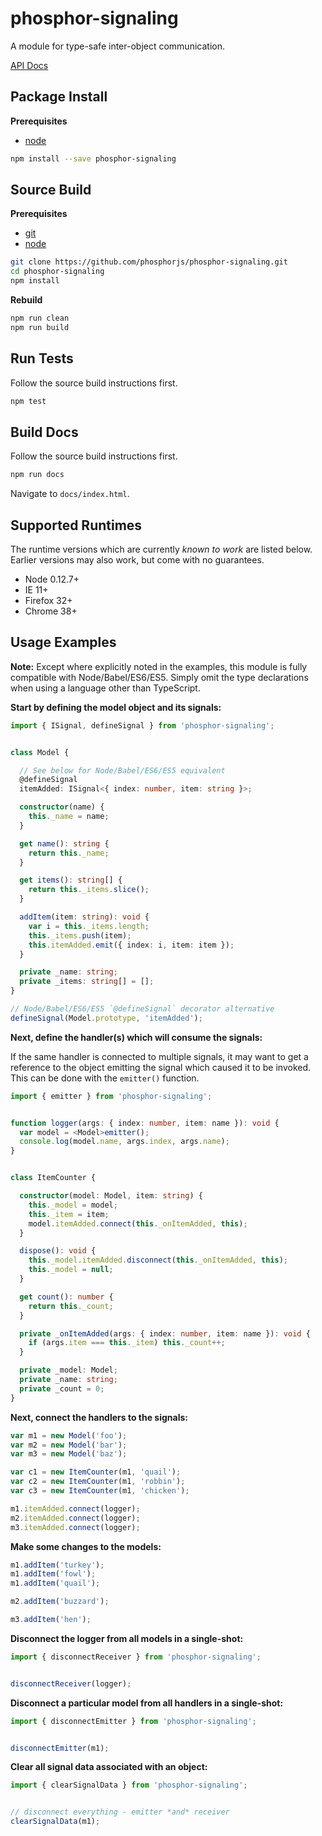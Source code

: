 phosphor-signaling
==================

A module for type-safe inter-object communication.

[API Docs](http://phosphorjs.github.io/phosphor-signaling/api/)


Package Install
---------------

**Prerequisites**
- [node](http://nodejs.org/)

```bash
npm install --save phosphor-signaling
```


Source Build
------------

**Prerequisites**
- [git](http://git-scm.com/)
- [node](http://nodejs.org/)

```bash
git clone https://github.com/phosphorjs/phosphor-signaling.git
cd phosphor-signaling
npm install
```

**Rebuild**
```bash
npm run clean
npm run build
```


Run Tests
---------

Follow the source build instructions first.

```bash
npm test
```


Build Docs
----------

Follow the source build instructions first.

```bash
npm run docs
```

Navigate to `docs/index.html`.


Supported Runtimes
------------------

The runtime versions which are currently *known to work* are listed below.
Earlier versions may also work, but come with no guarantees.

- Node 0.12.7+
- IE 11+
- Firefox 32+
- Chrome 38+


Usage Examples
--------------

**Note:** Except where explicitly noted in the examples, this module is fully
compatible with Node/Babel/ES6/ES5. Simply omit the type declarations when
using a language other than TypeScript.

**Start by defining the model object and its signals:**

```typescript
import { ISignal, defineSignal } from 'phosphor-signaling';


class Model {

  // See below for Node/Babel/ES6/ES5 equivalent
  @defineSignal
  itemAdded: ISignal<{ index: number, item: string }>;

  constructor(name) {
    this._name = name;
  }

  get name(): string {
    return this._name;
  }

  get items(): string[] {
    return this._items.slice();
  }

  addItem(item: string): void {
    var i = this._items.length;
    this._items.push(item);
    this.itemAdded.emit({ index: i, item: item });
  }

  private _name: string;
  private _items: string[] = [];
}

// Node/Babel/ES6/ES5 `@defineSignal` decorator alternative
defineSignal(Model.prototype, 'itemAdded');
```

**Next, define the handler(s) which will consume the signals:**

If the same handler is connected to multiple signals, it may want to get a
reference to the object emitting the signal which caused it to be invoked.
This can be done with the `emitter()` function.

```typescript
import { emitter } from 'phosphor-signaling';


function logger(args: { index: number, item: name }): void {
  var model = <Model>emitter();
  console.log(model.name, args.index, args.name);
}


class ItemCounter {

  constructor(model: Model, item: string) {
    this._model = model;
    this._item = item;
    model.itemAdded.connect(this._onItemAdded, this);
  }

  dispose(): void {
    this._model.itemAdded.disconnect(this._onItemAdded, this);
    this._model = null;
  }

  get count(): number {
    return this._count;
  }

  private _onItemAdded(args: { index: number, item: name }): void {
    if (args.item === this._item) this._count++;
  }

  private _model: Model;
  private _name: string;
  private _count = 0;
}
```

**Next, connect the handlers to the signals:**

```typescript
var m1 = new Model('foo');
var m2 = new Model('bar');
var m3 = new Model('baz');

var c1 = new ItemCounter(m1, 'quail');
var c2 = new ItemCounter(m1, 'robbin');
var c3 = new ItemCounter(m1, 'chicken');

m1.itemAdded.connect(logger);
m2.itemAdded.connect(logger);
m3.itemAdded.connect(logger);
```

**Make some changes to the models:**

```typescript
m1.addItem('turkey');
m1.addItem('fowl');
m1.addItem('quail');

m2.addItem('buzzard');

m3.addItem('hen');
```

**Disconnect the logger from all models in a single-shot:**

```typescript
import { disconnectReceiver } from 'phosphor-signaling';


disconnectReceiver(logger);
```

**Disconnect a particular model from all handlers in a single-shot:**

```typescript
import { disconnectEmitter } from 'phosphor-signaling';


disconnectEmitter(m1);
```

**Clear all signal data associated with an object:**

```typescript
import { clearSignalData } from 'phosphor-signaling';


// disconnect everything - emitter *and* receiver
clearSignalData(m1);
```
